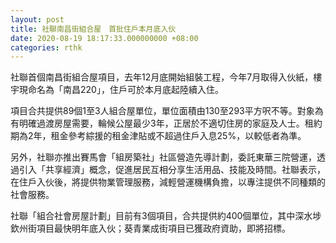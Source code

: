 ```yaml
---
layout: post
title: 社聯南昌街組合屋　首批住戶本月底入伙
date: 2020-08-19 18:17:33.000000000 +08:00
categories: rthk
---
```


社聯首個南昌街組合屋項目，去年12月底開始組裝工程，今年7月取得入伙紙，樓宇現命名為「南昌220」，住戶可於本月底起陸續入住。

項目合共提供89個1至3人組合屋單位，單位面積由130至293平方呎不等。對象為有明確過渡房屋需要，輪候公屋最少3年，正居於不適切住房的家庭及人士。租約期為2年，租金參考綜援的租金津貼或不超過住戶入息25%，以較低者為準。

另外，社聯亦推出賽馬會「組房築社」社區營造先導計劃，委託東華三院營運，透過引入「共享經濟」概念，促進居民互相分享生活用品、技能及時間。社聯表示，在住戶入伙後，將提供物業管理服務，減輕營運機構負擔，以專注提供不同種類的社會服務。

社聯「組合社會房屋計劃」目前有3個項目，合共提供約400個單位，其中深水埗欽州街項目最快明年底入伙；葵青業成街項目已獲政府資助，即將招標。
